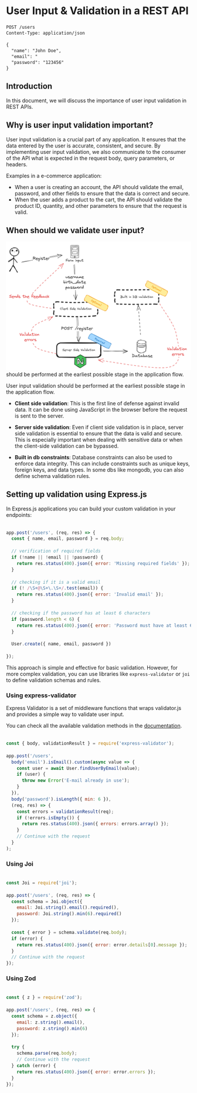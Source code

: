 # User Input & Validation in a REST API

```http
POST /users
Content-Type: application/json

{
  "name": "John Doe",
  "email": "
  "password": "123456"
}
```

## Introduction

In this document, we will discuss the importance of user input validation in REST APIs.

## Why is user input validation important?

User input validation is a crucial part of any application. It ensures that the data entered by the user is accurate, consistent, and secure. 
By implementing user input validation, we also communicate to the consumer of the API what is expected in the request body, query parameters, or headers.

Examples in a e-commerce application: 
- When a user is creating an account, the API should validate the email, password, and other fields to ensure that the data is correct and secure.
- When the user adds a product to the cart, the API should validate the product ID, quantity, and other parameters to ensure that the request is valid.


## When should we validate user input?

![User input validation](./img/validation.png) should be performed at the earliest possible stage in the application flow.

User input validation should be performed at the earliest possible stage in the application flow.

- **Client side validation**: This is the first line of defense against invalid data. It can be done using JavaScript in the browser before the request is sent to the server.

- **Server side validation**: Even if client side validation is in place, server side validation is essential to ensure that the data is valid and secure. This is especially important when dealing with sensitive data or when the client-side validation can be bypassed.

- **Built in db constraints**: Database constraints can also be used to enforce data integrity. This can include constraints such as unique keys, foreign keys, and data types.
In some dbs like mongodb, you can also define schema validation rules.

## Setting up validation using Express.js

In Express.js applications you can build your custom validation in your endpoints:

```javascript

app.post('/users', (req, res) => {
  const { name, email, password } = req.body;

  // verification of required fields
  if (!name || !email || !password) {
    return res.status(400).json({ error: 'Missing required fields' });
  }

  // checking if it is a valid email
  if (! /\S+@\S+\.\S+/.test(email)) {
    return res.status(400).json({ error: 'Invalid email' });
  }
  
  // checking if the password has at least 6 characters
  if (password.length < 6) {
    return res.status(400).json({ error: 'Password must have at least 6 characters' });
  }

  User.create({ name, email, password })
  
});

```

This approach is simple and effective for basic validation. However, for more complex validation, you can use libraries like `express-validator` or `joi` to define validation schemas and rules.

### Using express-validator

Express Validator is a set of middleware functions that wraps validator.js and provides a simple way to validate user input.

You can check all the available validation methods in the [documentation](https://github.com/validatorjs/validator.js).


```javascript

const { body, validationResult } = require('express-validator');

app.post('/users', 
  body('email').isEmail().custom(async value => {
    const user = await User.findUserByEmail(value);
    if (user) {
      throw new Error('E-mail already in use');
    }
  }),
  body('password').isLength({ min: 6 }),
  (req, res) => {
    const errors = validationResult(req);
    if (!errors.isEmpty()) {
      return res.status(400).json({ errors: errors.array() });
    }
    // Continue with the request
  }
);

```

### Using Joi

```javascript

const Joi = require('joi');

app.post('/users', (req, res) => {
  const schema = Joi.object({
    email: Joi.string().email().required(),
    password: Joi.string().min(6).required()
  });

  const { error } = schema.validate(req.body);
  if (error) {
    return res.status(400).json({ error: error.details[0].message });
  }
  // Continue with the request
});

```

### Using Zod
    
```javascript

const { z } = require('zod');

app.post('/users', (req, res) => {
  const schema = z.object({
    email: z.string().email(),
    password: z.string().min(6)
  });

  try {
    schema.parse(req.body);
    // Continue with the request
  } catch (error) {
    return res.status(400).json({ error: error.errors });
  }
});

```
